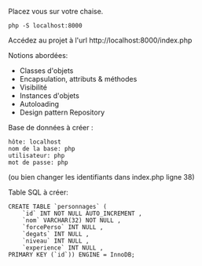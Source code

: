Placez vous sur votre chaise.

```php -S localhost:8000```

Accédez au projet à l'url http://localhost:8000/index.php


Notions abordées:

- Classes d'objets
- Encapsulation, attributs & méthodes
- Visibilité
- Instances d'objets
- Autoloading
- Design pattern Repository 


Base de données à créer :

```
hôte: localhost
nom de la base: php
utilisateur: php
mot de passe: php
```

(ou bien changer les identifiants dans index.php ligne 38)


Table SQL à créer:

```
CREATE TABLE `personnages` (
    `id` INT NOT NULL AUTO_INCREMENT ,
    `nom` VARCHAR(32) NOT NULL ,
    `forcePerso` INT NULL ,
    `degats` INT NULL ,
    `niveau` INT NULL ,
    `experience` INT NULL ,
PRIMARY KEY (`id`)) ENGINE = InnoDB;
```